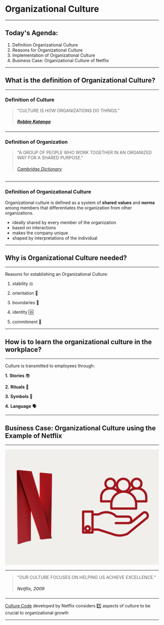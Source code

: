 # Organizational Culture 

---
## Today's Agenda:
1. Definition Organizational Culture
2. Reasons for Organizational Culture
3. Implementation of Organizational Culture
4. Business Case: Organizational Culture of Netflix

---

## What is the definition of Organizational Culture?

---

### Definition of Culture

> "CULTURE IS HOW ORGANIZATIONS DO THINGS." 
>
>  ##### [Robbie Katanga](https://hbr.org/2013/05/what-is-organizational-culture)

---

### Definition of Organization


> "A GROUP OF PEOPLE WHO WORK TOGETHER IN AN ORGANIZED WAY FOR A SHARED PURPOSE." 
>
> ###### [Cambridge Dictionary](https://dictionary.cambridge.org/dictionary/english/organization)

---

### Definition of Organizational Culture

Organizational culture is defined as a system of __shared__ __values__ and __norms__ among members that differentiates the organization from other organizations.

* ideally shared by every member of the organization
* based on interactions
* makes the company unique
* shaped by interpretations of the individual

----

## Why is Organizational Culture needed?

---

Reasons for establishing an Organizational Culture:

1. stability ⚖️

2. orientation 🧭 

3.  boundaries 🚧

4. identity 🆔

5. commitment 🤝

----

## How is to learn the organizational culture in the workplace?

---

Culture is transmitted to employees through:

__1.__ __Stories__ 📚

__2.__ __Rituals__ 🎁

__3.__ __Symbols__ 🔣

__4.__ __Language__ 🗣️


----

## Business Case: Organizational Culture using the Example of Netflix

----
![Organizational Culture Netflix](Introduction_Netflix.png)

----

> "OUR CULTURE FOCUSES ON HELPING US ACHIEVE EXCELLENCE."
>
> ##### Netflix, 2009

--- 


[Culture Code](https://www.slideshare.net/reed2001/culture-1798664) developed by Netflix considers 7️⃣ aspects of culture to be crucial to organizational growth

---

